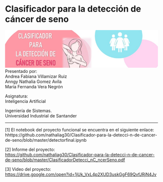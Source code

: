 # Clasificador para la detección de cáncer de seno
<img src="https://github.com/nathaliag30/Clasificador-para-la-detecci-n-de-cancer-de-seno/blob/master/banner.JPG" style="width:1000px;">
Presentado por:<br/>
Andrea Fabiana Villamizar Ruiz<br/>
Anngy Nathalia Gomez Avila<br/>
Maria Fernanda Vera Negrón<br/>

Asignatura:<br/>
Inteligencia Artificial

Ingeniería de Sistemas.<br/>
Universidad Industrial de Santander

---
[1] El notebook del proyecto funcional se encuentra en el siguiente enlace:<br/>
hhttps://github.com/nathaliag30/Clasificador-para-la-detecci-n-de-cancer-de-seno/blob/master/detectorfinal.ipynb

[2] Informe del proyecto: <br/>
https://github.com/nathaliag30/Clasificador-para-la-detecci-n-de-cancer-de-seno/blob/master/ClasificadorDetecci_nC_ncerSeno.pdf

[3] Video del proyecto:<br/>
https://drive.google.com/open?id=1jUk_VxL4p2XUD3uskGgF69QvfJRjN4Jv

